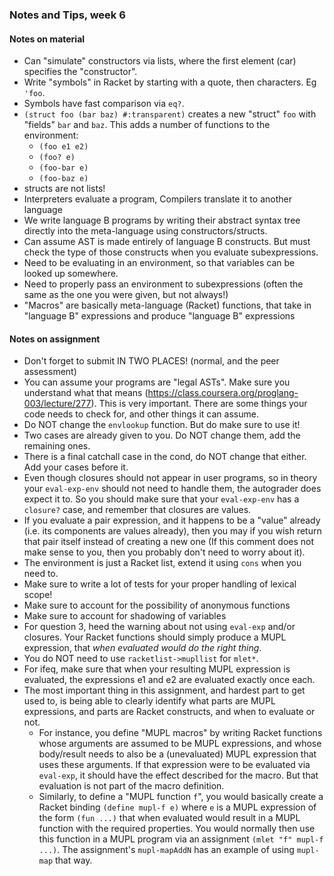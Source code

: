 ### Notes and Tips, week 6
#### Notes on material

- Can "simulate" constructors via lists, where the first element (car) specifies the "constructor".
- Write "symbols" in Racket by starting with a quote, then characters. Eg `'foo`.
- Symbols have fast comparison via `eq?`.
- `(struct foo (bar baz) #:transparent)` creates a new "struct" `foo` with "fields" `bar` and `baz`. This adds a number of functions to the environment:
    + `(foo e1 e2)`
    + `(foo? e)`
    + `(foo-bar e)`
    + `(foo-baz e)`
- structs are not lists!
- Interpreters evaluate a program, Compilers translate it to another language
- We write language B programs by writing their abstract syntax tree directly into the meta-language using constructors/structs.
- Can assume AST is made entirely of language B constructs. But must check the type of those constructs when you evaluate subexpressions.
- Need to be evaluating in an environment, so that variables can be looked up somewhere.
- Need to properly pass an environment to subexpressions (often the same as the one you were given, but not always!)
- "Macros" are basically meta-language (Racket) functions, that take in "language B" expressions and produce "language B" expressions

#### Notes on assignment

- Don't forget to submit IN TWO PLACES! (normal, and the peer assessment)
- You can assume your programs are "legal ASTs". Make sure you understand what that means (<https://class.coursera.org/proglang-003/lecture/277>). This is very important. There are some things your code needs to check for, and other things it can assume.
- Do NOT change the `envlookup` function. But do make sure to use it!
- Two cases are already given to you. Do NOT change them, add the remaining ones.
- There is a final catchall case in the cond, do NOT change that either. Add your cases before it.
- Even though closures should not appear in user programs, so in theory your `eval-exp-env` should not need to handle them, the autograder does expect it to. So you should make sure that your `eval-exp-env` has a `closure?` case, and remember that closures are values.
- If you evaluate a pair expression, and it happens to be a "value" already (i.e. its components are values already), then you may if you wish return that pair itself instead of creating a new one (If this comment does not make sense to you, then you probably don't need to worry about it).
- The environment is just a Racket list, extend it using `cons` when you need to.
- Make sure to write a lot of tests for your proper handling of lexical scope!
- Make sure to account for the possibility of anonymous functions
- Make sure to account for shadowing of variables
- For question 3, heed the warning about not using `eval-exp` and/or closures. Your Racket functions should simply produce a MUPL expression, that *when evaluated would do the right thing*.
- You do NOT need to use `racketlist->mupllist` for `mlet*`.
- For ifeq, make sure that when your resulting MUPL expression is evaluated, the expressions e1 and e2 are evaluated exactly once each.
- The most important thing in this assignment, and hardest part to get used to, is being able to clearly identify what parts are MUPL expressions, and parts are Racket constructs, and when to evaluate or not.
    + For instance, you define "MUPL macros" by writing Racket functions whose arguments are assumed to be MUPL expressions, and whose body/result needs to also be a (unevaluated) MUPL expression that uses these arguments. If that expression were to be evaluated via `eval-exp`, it should have the effect described for the macro. But that evaluation is not part of the macro definition.
    + Similarly, to define a "MUPL function `f`", you would basically create a Racket binding `(define mupl-f e)` where `e` is a MUPL expression of the form `(fun ...)` that when evaluated would result in a MUPL function with the required properties. You would normally then use this function in a MUPL program via an assignment `(mlet "f" mupl-f ...)`. The assignment's `mupl-mapAddN` has an example of using `mupl-map` that way.
